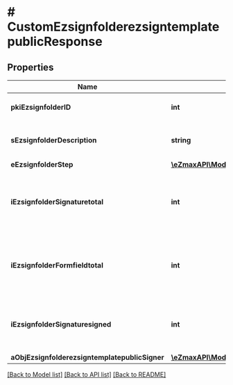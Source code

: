 # # CustomEzsignfolderezsigntemplatepublicResponse

## Properties

Name | Type | Description | Notes
------------ | ------------- | ------------- | -------------
**pkiEzsignfolderID** | **int** | The unique ID of the Ezsignfolder |
**sEzsignfolderDescription** | **string** | The description of the Ezsignfolder |
**eEzsignfolderStep** | [**\eZmaxAPI\Model\FieldEEzsignfolderStep**](FieldEEzsignfolderStep.md) |  |
**iEzsignfolderSignaturetotal** | **int** | The number of total signatures that were requested in the Ezsignfolder |
**iEzsignfolderFormfieldtotal** | **int** | The number of total form fields that were requested in the Ezsignfolder |
**iEzsignfolderSignaturesigned** | **int** | The number of signatures that were signed in the Ezsignfolder. |
**aObjEzsignfolderezsigntemplatepublicSigner** | [**\eZmaxAPI\Model\CustomEzsignfolderezsigntemplatepublicSignerResponse[]**](CustomEzsignfolderezsigntemplatepublicSignerResponse.md) |  | [optional]

[[Back to Model list]](../../README.md#models) [[Back to API list]](../../README.md#endpoints) [[Back to README]](../../README.md)
